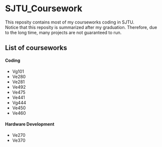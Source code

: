 # SJTU_Coursework
This reposity contains most of my courseworks coding in SJTU.<br>
Notice that this reposity is summarized after my graduation. Therefore, due to the long time, many projects are not guaranteed to run.
## List of courseworks
#### Coding
- Vg101
- Ve280
- Ve281
- Ve492
- Ve475
- Ve441
- Vg444
- Ve450
- Ve460
#### Hardware Development
- Ve270
- Ve370

